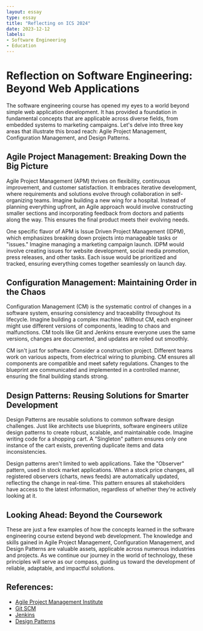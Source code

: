 ```yaml
---
layout: essay
type: essay
title: "Reflecting on ICS 2024"
date: 2023-12-12
labels:
- Software Engineering
- Education
---
```


# Reflection on Software Engineering: Beyond Web Applications

The software engineering course has opened my eyes to a world beyond simple web application development. It has provided a foundation in fundamental concepts that are applicable across diverse fields, from embedded systems to marketing campaigns. Let's delve into three key areas that illustrate this broad reach: Agile Project Management, Configuration Management, and Design Patterns.

## Agile Project Management: Breaking Down the Big Picture

Agile Project Management (APM) thrives on flexibility, continuous improvement, and customer satisfaction. It embraces iterative development, where requirements and solutions evolve through collaboration in self-organizing teams. Imagine building a new wing for a hospital. Instead of planning everything upfront, an Agile approach would involve constructing smaller sections and incorporating feedback from doctors and patients along the way. This ensures the final product meets their evolving needs.

One specific flavor of APM is Issue Driven Project Management (IDPM), which emphasizes breaking down projects into manageable tasks or "issues." Imagine managing a marketing campaign launch. IDPM would involve creating issues for website development, social media promotion, press releases, and other tasks. Each issue would be prioritized and tracked, ensuring everything comes together seamlessly on launch day.

## Configuration Management: Maintaining Order in the Chaos

Configuration Management (CM) is the systematic control of changes in a software system, ensuring consistency and traceability throughout its lifecycle. Imagine building a complex machine. Without CM, each engineer might use different versions of components, leading to chaos and malfunctions. CM tools like Git and Jenkins ensure everyone uses the same versions, changes are documented, and updates are rolled out smoothly.

CM isn't just for software. Consider a construction project. Different teams work on various aspects, from electrical wiring to plumbing. CM ensures all components are compatible and meet safety regulations. Changes to the blueprint are communicated and implemented in a controlled manner, ensuring the final building stands strong.

## Design Patterns: Reusing Solutions for Smarter Development

Design Patterns are reusable solutions to common software design challenges. Just like architects use blueprints, software engineers utilize design patterns to create robust, scalable, and maintainable code. Imagine writing code for a shopping cart. A "Singleton" pattern ensures only one instance of the cart exists, preventing duplicate items and data inconsistencies.

Design patterns aren't limited to web applications. Take the "Observer" pattern, used in stock market applications. When a stock price changes, all registered observers (charts, news feeds) are automatically updated, reflecting the change in real-time. This pattern ensures all stakeholders have access to the latest information, regardless of whether they're actively looking at it.

## Looking Ahead: Beyond the Coursework

These are just a few examples of how the concepts learned in the software engineering course extend beyond web development. The knowledge and skills gained in Agile Project Management, Configuration Management, and Design Patterns are valuable assets, applicable across numerous industries and projects. As we continue our journey in the world of technology, these principles will serve as our compass, guiding us toward the development of reliable, adaptable, and impactful solutions.

## References:

- [Agile Project Management Institute](https://www.agilealliance.org/)
- [Git SCM](https://git-scm.com/)
- [Jenkins](https://www.jenkins.io/)
- [Design Patterns](https://sourcemaking.com/)
